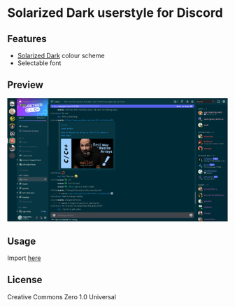 # Solarized Dark userstyle for Discord

## Features

* [Solarized Dark](https://ethanschoonover.com/solarized/) colour scheme
* Selectable font

## Preview

![Preview Image](https://github.com/superjamie/discord-solarized-dark/blob/main/discord-solarized-dark-comic-sans.png?raw=true)

## Usage

Import [here](https://raw.githubusercontent.com/superjamie/discord-solarized-dark/master/style.user.css)

## License

Creative Commons Zero 1.0 Universal

